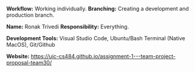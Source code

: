 **Workflow:** Working individually.
**Branching:** Creating a development and production branch.


**Name:** Ronak Trivedi
**Responsibility:** Everything.


**Development Tools:** Visual Studio Code, Ubuntu/Bash Terminal (Native MacOS), Git/Github


**Website:** https://uic-cs484.github.io/assignment-1---team-project-proposal-team30/